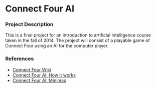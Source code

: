 Connect Four AI
=============

### Project Description

This is a final project for an introduction to artificial intelligence course taken in the fall of 2014. The project will consist of a playable game of Connect Four using an AI for the computer player. 

### References

- [Connect Four Wiki](http://en.wikipedia.org/wiki/Connect_Four)
- [Connect Four AI: How it works](http://roadtolarissa.com/connect-4-ai-how-it-works/)
- [Connect Four AI: Minimax](http://roadtolarissa.com/connect-4-ai-how-it-works/)

